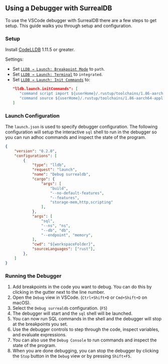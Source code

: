 ## Using a Debugger with SurrealDB

To use the VSCode debugger with SurrealDB there are a few steps to get setup. This guide walks you through setup and configuration.

### Setup

Install [CodeLLDB](https://marketplace.visualstudio.com/items/?itemName=vadimcn.vscode-lldb) 1.11.5 or greater.

Settings:
* Set [`LLDB → Launch: Breakpoint Mode`](vscode://settings/lldb.launch.breakpointMode) to `path`.
* Set [`LLDB → Launch: Terminal`](vscode://settings/lldb.launch.terminal) to `integrated`.
* Set [`LLDB → Launch: Init Commands`](vscode://settings/lldb.launch.initCommands) to:
    ```json
    "lldb.launch.initCommands": [
       "command script import ${userHome}/.rustup/toolchains/1.86-aarch64-apple-darwin/lib/rustlib/etc/lldb_lookup.py",
       "command source ${userHome}/.rustup/toolchains/1.86-aarch64-apple-darwin/lib/rustlib/etc/lldb_commands"
    ]
    ```

### Launch Configuration

The `launch.json` is used to specify debugger configuration. The following configuration will setup the interactive `sql` shell to run in the debugger so you can run adhoc commands and inspect the state of the program.

```json
{
    "version": "0.2.0",
    "configurations": [
        {
            "type": "lldb",
            "request": "launch",
            "name": "Debug surrealdb",
            "cargo": {
                "args": [
                    "build",
                    "--no-default-features",
                    "--features",
                    "storage-mem,http,scripting"
                ],
            },
            "args": [
                "sql",
                "--ns", "ns",
                "--db", "db",
                "--endpoint", "memory",
            ],
            "cwd": "${workspaceFolder}",
            "sourceLanguages": ["rust"],
        },
    ]
}
```

### Running the Debugger

1. Add breakpoints in the code you want to debug. You can do this by clicking in the gutter next to the line number.
2. Open the `Debug` view in VSCode. (`Ctrl+Shift+D` or `Cmd+Shift+D` on macOS).
3. Select the `Debug surrealdb` configuration. (`F5`)
4. The debugger will start and the `sql` shell will be launched.
5. You can now run SQL commands in the shell and the debugger will stop at the breakpoints you set.
6. Use the debugger controls to step through the code, inspect variables, and evaluate expressions.
7. You can also use the `Debug Console` to run commands and inspect the state of the program.
8. When you are done debugging, you can stop the debugger by clicking the `Stop` button in the `Debug` view or by pressing `Shift+F5`.

